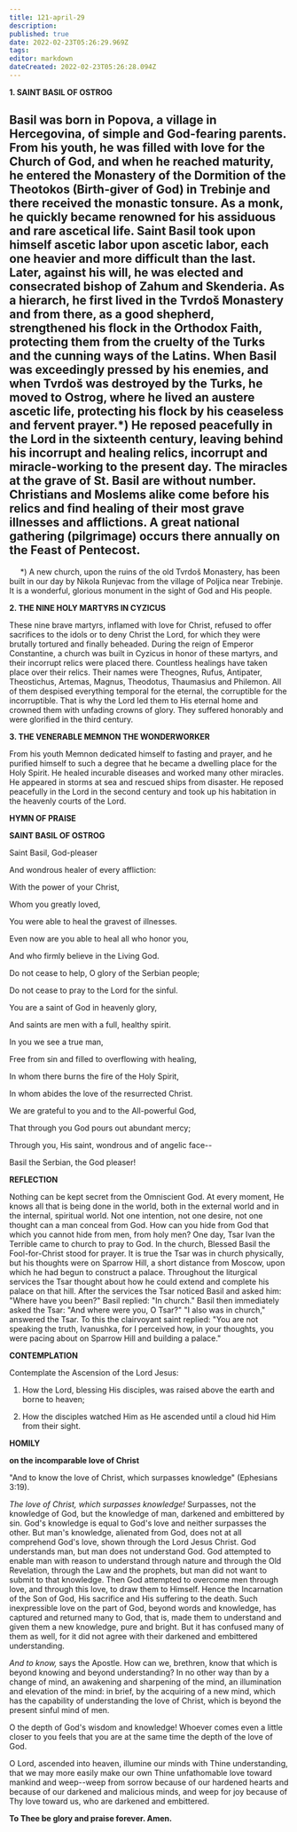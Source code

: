 ```yaml
---
title: 121-april-29
description: 
published: true
date: 2022-02-23T05:26:29.969Z
tags: 
editor: markdown
dateCreated: 2022-02-23T05:26:28.094Z
---
```



**1. SAINT BASIL OF OSTROG**

Basil was born in Popova, a village in Hercegovina, of simple and God-fearing parents. From his youth, he was filled with love for the Church of God, and when he reached maturity, he entered the Monastery of the Dormition of the Theotokos (Birth-giver of God) in Trebinje and there received the monastic tonsure. As a monk, he quickly became renowned for his assiduous and rare ascetical life. Saint Basil took upon himself ascetic labor upon ascetic labor, each one heavier and more difficult than the last. Later, against his will, he was elected and consecrated bishop of Zahum and Skenderia. As a hierarch, he first lived in the Tvrdoš Monastery and from there, as a good shepherd, strengthened his flock in the Orthodox Faith, protecting them from the cruelty of the Turks and the cunning ways of the Latins. When Basil was exceedingly pressed by his enemies, and when Tvrdoš was destroyed by the Turks, he moved to Ostrog, where he lived an austere ascetic life, protecting his flock by his ceaseless and fervent prayer.*) He reposed peacefully in the Lord in the sixteenth century, leaving behind his incorrupt and healing relics, incorrupt and miracle-working to the present day. The miracles at the grave of St. Basil are without number. Christians and Moslems alike come before his relics and find healing of their most grave illnesses and afflictions. A great national gathering (pilgrimage) occurs there annually on the Feast of Pentecost.
--------------------
     *) A new church, upon the ruins of the old Tvrdoš Monastery, has been built in our day by Nikola Runjevac from the village of Poljica near Trebinje. It is a wonderful, glorious monument in the sight of God and His people.

**2. THE NINE HOLY MARTYRS IN CYZICUS**

These nine brave martyrs, inflamed with love for Christ, refused to offer sacrifices to the idols or to deny Christ the Lord, for which they were brutally tortured and finally beheaded. During the reign of Emperor Constantine, a church was built in Cyzicus in honor of these martyrs, and their incorrupt relics were placed there. Countless healings have taken place over their relics. Their names were Theognes, Rufus, Antipater, Theostichus, Artemas, Magnus, Theodotus, Thaumasius and Philemon. All of them despised everything temporal for the eternal, the corruptible for the incorruptible. That is why the Lord led them to His eternal home and crowned them with unfading crowns of glory. They suffered honorably and were glorified in the third century.

**3. THE VENERABLE MEMNON THE WONDERWORKER**

From his youth Memnon dedicated himself to fasting and prayer, and he purified himself to such a degree that he became a dwelling place for the Holy Spirit. He healed incurable diseases and worked many other miracles. He appeared in storms at sea and rescued ships from disaster. He reposed peacefully in the Lord in the second century and took up his habitation in the heavenly courts of the Lord.



**HYMN OF PRAISE**

**SAINT BASIL OF OSTROG**

Saint Basil, God-pleaser

And wondrous healer of every affliction:

With the power of your Christ,

Whom you greatly loved,

You were able to heal the gravest of illnesses.

Even now are you able to heal all who honor you,

And who firmly believe in the Living God.

Do not cease to help, O glory of the Serbian people;

Do not cease to pray to the Lord for the sinful.

You are a saint of God in heavenly glory,

And saints are men with a full, healthy spirit.

In you we see a true man,

Free from sin and filled to overflowing with healing,

In whom there burns the fire of the Holy Spirit,

In whom abides the love of the resurrected Christ.

We are grateful to you and to the All-powerful God,

That through you God pours out abundant mercy;

Through you, His saint, wondrous and of angelic face--

Basil the Serbian, the God pleaser!


**REFLECTION**

Nothing can be kept secret from the Omniscient God. At every moment, He knows all that is being done in the world, both in the external world and in the internal, spiritual world. Not one intention, not one desire, not one thought can a man conceal from God. How can you hide from God that which you cannot hide from men, from holy men? One day, Tsar Ivan the Terrible came to church to pray to God. In the church, Blessed Basil the Fool-for-Christ stood for prayer. It is true the Tsar was in church physically, but his thoughts were on Sparrow Hill, a short distance from Moscow, upon which he had begun to construct a palace. Throughout the liturgical services the Tsar thought about how he could extend and complete his palace on that hill. After the services the Tsar noticed Basil and asked him: "Where have you been?" Basil replied: "In church." Basil then immediately asked the Tsar: "And where were you, O Tsar?" "I also was in church," answered the Tsar. To this the clairvoyant saint replied: "You are not speaking the truth, Ivanushka, for I perceived how, in your thoughts, you were pacing about on Sparrow Hill and building a palace."

**CONTEMPLATION**

Contemplate the Ascension of the Lord Jesus:

1.  How the Lord, blessing His disciples, was raised above the earth and borne to heaven;

1.  How the disciples watched Him as He ascended until a cloud hid Him from their sight.



**HOMILY**

**on the incomparable love of Christ**

"And to know the love of Christ, which surpasses knowledge" (Ephesians 3:19).

*The love of Christ, which surpasses knowledge!* Surpasses, not the knowledge of God, but the knowledge of man, darkened and embittered by sin. God's knowledge is equal to God's love and neither surpasses the other. But man's knowledge, alienated from God, does not at all comprehend God's love, shown through the Lord Jesus Christ. God understands man, but man does not understand God. God attempted to enable man with reason to understand through nature and through the Old Revelation, through the Law and the prophets, but man did not want to submit to that knowledge. Then God attempted to overcome men through love, and through this love, to draw them to Himself. Hence the Incarnation of the Son of God, His sacrifice and His suffering to the death. Such inexpressible love on the part of God, beyond words and knowledge, has captured and returned many to God, that is, made them to understand and given them a new knowledge, pure and bright. But it has confused many of them as well, for it did not agree with their darkened and embittered understanding.

*And to know,* says the Apostle. How can we, brethren, know that which is beyond knowing and beyond understanding? In no other way than by a change of mind, an awakening and sharpening of the mind, an illumination and elevation of the mind: in brief, by the acquiring of a new mind, which has the capability of understanding the love of Christ, which is beyond the present sinful mind of men.

O the depth of God's wisdom and knowledge! Whoever comes even a little closer to you feels that you are at the same time the depth of the love of God.

O Lord, ascended into heaven, illumine our minds with Thine understanding, that we may more easily make our own Thine unfathomable love toward mankind and weep--weep from sorrow because of our hardened hearts and because of our darkened and malicious minds, and weep for joy because of Thy love toward us, who are darkened and embittered.

**To Thee be glory and praise forever. Amen.**

 
